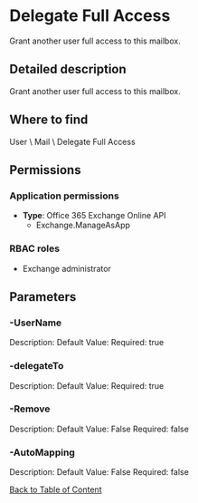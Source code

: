 # Delegate Full Access

Grant another user full access to this mailbox.

## Detailed description
Grant another user full access to this mailbox.

## Where to find
User \ Mail \ Delegate Full Access

## Permissions
### Application permissions
- **Type**: Office 365 Exchange Online API
  - Exchange.ManageAsApp

### RBAC roles
- Exchange administrator


## Parameters
### -UserName
Description: 
Default Value: 
Required: true

### -delegateTo
Description: 
Default Value: 
Required: true

### -Remove
Description: 
Default Value: False
Required: false

### -AutoMapping
Description: 
Default Value: False
Required: false


[Back to Table of Content](../../../README.md)

